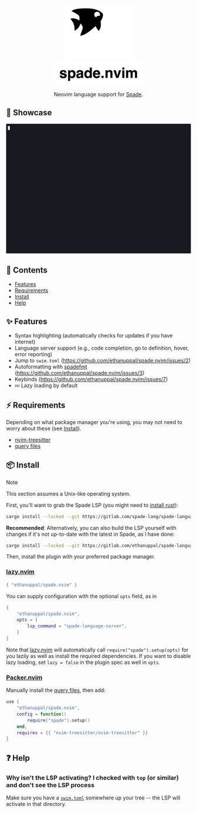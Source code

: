 <div align="center">
 <img src="./assets/logo.svg" height="150px">
<br/>
<img src="./assets/name.svg" height="65px">
 <p>Neovim language support for <a href="https://spade-lang.org">Spade</a>.</p>
</div>

## 🚀 Showcase

![Example usage of the plugin](./assets/spade-github-dark.gif)

## 📕 Contents

- [Features](#features)
- [Requirements](#requirements)
- [Install](#install)
- [Help](#help)

<a name="features"></a>

## ✨ Features

- Syntax highlighting (automatically checks for updates if you have internet)
- Language server support (e.g., code completion, go to definition, hover, error reporting)
- Jump to `swim.toml` (<https://github.com/ethanuppal/spade.nvim/issues/2>)
- Autoformatting with [spadefmt](http://github.com/ethanuppal/spadefmt) (<https://github.com/ethanuppal/spade.nvim/issues/3>)
- Keybinds (<https://github.com/ethanuppal/spade.nvim/issues/7>)
- 💤 Lazy loading by default

<a name="requirements"></a>

## ⚡️ Requirements

Depending on what package manager you're using, you may not need to worry about these (see [Install](#install)).

- [nvim-treesitter](https://github.com/nvim-treesitter/nvim-treesitter)
- [query files](https://gitlab.com/spade-lang/spade-vim)

<a name="install"></a>

## 📦 Install

> [!NOTE]
> This section assumes a Unix-like operating system.

First, you'll want to grab the Spade LSP (you might need to [install
rust](https://www.rust-lang.org/tools/install)):

```sh
cargo install --locked --git https://gitlab.com/spade-lang/spade-language-server
```

**Recommended**: Alternatively, you can also build the LSP yourself with changes if it's not up-to-date with the
latest in Spade, as I have done:

```sh
cargo install --locked --git https://gitlab.com/ethanuppal/spade-language-server
```

Then, install the plugin with your preferred package manager.

### [lazy.nvim](https://github.com/folke/lazy.nvim)

```lua
{ "ethanuppal/spade.nvim" }
```

You can supply configuration with the optional `opts` field, as in

```lua
{
    "ethanuppal/spade.nvim",
    opts = {
        lsp_command = "spade-language-server",
    }
}
```

Note that [lazy.nvim](https://github.com/folke/lazy.nvim) will automatically call `require("spade").setup(opts)` for you lazily as well as install the required dependencies.
If you want to disable lazy loading, set `lazy = false` in the plugin spec as
well in `opts`.

### [Packer.nvim](https://github.com/wbthomason/packer.nvim)

Manually install the [query files](https://gitlab.com/spade-lang/spade-vim),
then add:

```lua
use {
    "ethanuppal/spade.nvim",
    config = function()
        require("spade").setup()
    end,
    requires = {{ "nvim-treesitter/nvim-treesitter" }}
}
```

<a name="help"></a>

## ❓ Help

### Why isn't the LSP activating? I checked with `top` (or similar) and don't see the LSP process

Make sure you have a [`swim.toml`](https://docs.spade-lang.org/swim_project_configuration/config__Config.html) somewhere up your tree -- the LSP will activate in that directory.
